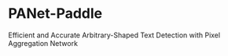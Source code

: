 # PANet-Paddle
Efficient and Accurate Arbitrary-Shaped Text Detection with Pixel Aggregation Network
